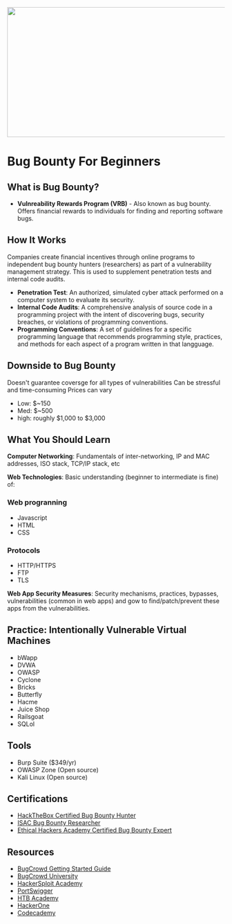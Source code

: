 <div id="header" align="center">
  <img src="https://live.staticflickr.com/65535/48269414571_db8104170e_b.jpg" height="300" width="750"/>
</div> 

# Bug Bounty For Beginners 

## What is Bug Bounty?
- **Vulnreability Rewards Program (VRB)** - Also known as bug bounty. Offers financial rewards to individuals for finding and reporting software bugs.

## How It Works
Companies create financial incentives through online programs to independent bug bounty hunters (researchers) as part of a vulnerability management strategy. This is used to supplement penetration tests and internal code audits.
- **Penetration Test**: An authorized, simulated cyber attack performed on a computer system to evaluate its security.
- **Internal Code Audits**: A comprehensive analysis of source code in a programming project with the intent of discovering bugs, security breaches, or violations of programming conventions.
- **Programming Conventions**: A set of guidelines for a specific programming language that recommends programming style, practices, and methods for each aspect of a program written in that langguage.

## Downside to Bug Bounty
Doesn't guarantee coversge for all types of vulnerabilities
Can be stressful and time-consuming
Prices can vary
- Low: $~150
- Med: $~500
- high: roughly $1,000 to $3,000

## What You Should Learn
**Computer Networking**: Fundamentals of inter-networking, IP and MAC addresses, ISO stack, TCP/IP stack, etc

**Web Technologies**: Basic understanding (beginner to intermediate is fine) of:
### Web progranning
- Javascript
- HTML
- CSS
### Protocols
- HTTP/HTTPS
- FTP
- TLS

**Web App Security Measures**: Security mechanisms, practices, bypasses, vulnerabilities (common in web apps) and gow to find/patch/prevent these apps from the vulnerabilities.

## Practice: Intentionally Vulnerable Virtual Machines
- bWapp
- DVWA
- OWASP
- Cyclone
- Bricks
- Butterfly
- Hacme
- Juice Shop
- Railsgoat
- SQLol

## Tools
- Burp Suite ($349/yr)
- OWASP Zone (Open source)
- Kali Linux (Open source)

## Certifications
- [HackTheBox Certified Bug Bounty Hunter](https://academy.hackthebox.com/preview/certifications/htb-certified-bug-bounty-hunter)
- [ISAC Bug Bounty Researcher](https://isacfoundation.org/certified-bug-bounty-researcher/)
- [Ethical Hackers Academy Certified Bug Bounty Expert](https://ethicalhackersacademy.com/products/certified-bug-bounty-expert/)

## Resources
- [BugCrowd Getting Started Guide](https://www.bugcrowd.com/blog/getting-started-bug-bounty-hunter-methodology/)
- [BugCrowd University](bugcrowd.com/resources/levelup/introduction-to-bugcrowd-university/)
- [HackerSploit Academy](https://hackersploit.academy/)
- [PortSwigger](https://portswigger.net/)
- [HTB Academy](https://academy.hackthebox.com/)
- [HackerOne](https://www.hackerone.com/hackers/hacker101)
- [Codecademy](https://www.codecademy.com/learn)
